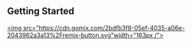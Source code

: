 ## Getting Started

[<img src="https://cdn.gomix.com/2bdfb3f8-05ef-4035-a06e-2043962a3a13%2Fremix-button.svg"width="163px /">](https://glitch.com/edit/#!/import/github/nlynott/inf653finalproject)